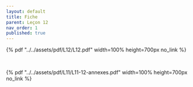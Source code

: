 ```yaml
---
layout: default
title: Fiche
parent: Leçon 12
nav_order: 1
published: true
---
```


{% pdf "../../assets/pdf/L12/L12.pdf" width=100% height=700px no_link %}

<br>

{% pdf "../../assets/pdf/L11/L11-12-annexes.pdf" width=100% height=700px no_link %}
